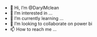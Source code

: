 - 👋 Hi, I’m @DarylMclean
- 👀 I’m interested in ...
- 🌱 I’m currently learning ...
- 💞️ I’m looking to collaborate on power bi
- 📫 How to reach me ...

<!---
DarylMclean/DarylMclean is a ✨ special ✨ repository because its `README.md` (this file) appears on your GitHub profile.
You can click the Preview link to take a look at your changes.
--->
